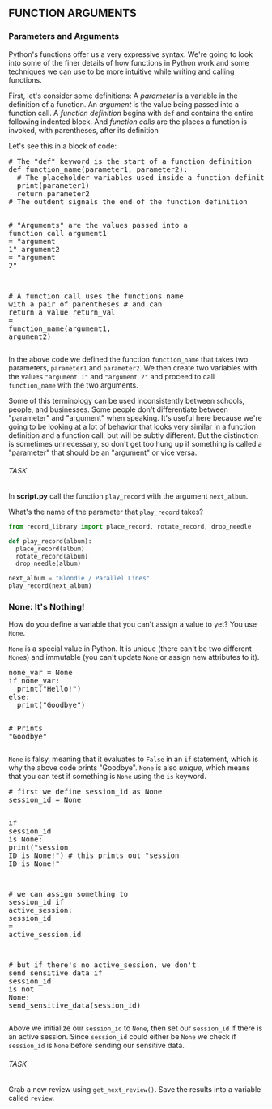 ## FUNCTION ARGUMENTS

### Parameters and Arguments

<div class="spacing-tight__YTkj-JgyxXu1yRjOr_AFW"><p>Python's functions offer us a very expressive syntax. We're going to look into some of the finer details of how functions in Python work and some techniques we can use to be more intuitive while writing and calling functions.</p>
<p>First, let's consider some definitions:
A <em>parameter</em> is a variable in the definition of a function.
An <em>argument</em> is the value being passed into a function call.
A <em>function definition</em> begins with <code>def</code> and contains the entire following indented block.
And <em>function calls</em> are the places a function is invoked, with parentheses, after its definition</p>
<p>Let's see this in a block of code:</p>
<pre><span class="CodeBlock__1F3rKYW3tV11w2KEKvALNg wrap__1LR6hOLkoUYCHqQeJFO6HA defaults__1l9bk0Z91YqvzRByZKNgHF cc__1zsV8w8Rj_vs2ayVLJ-2x undefined language-py" language="py"><div class="CodeMirror"><span class="cm-comment"># The "def" keyword is the start of a function definition</span>
<span class="cm-keyword">def</span> <span class="cm-def">function_name</span>(<span class="cm-variable">parameter1</span>, <span class="cm-variable">parameter2</span>):
  <span class="cm-comment"># The placeholder variables used inside a function definition are called parameters</span>
  <span class="cm-builtin">print</span>(<span class="cm-variable">parameter1</span>)
  <span class="cm-keyword">return</span> <span class="cm-variable">parameter2</span>
<span class="cm-comment"># The outdent signals the end of the function definition</span>

<span class="cm-comment"># "Arguments" are the values passed into a function call</span>
<span class="cm-variable">argument1</span> <span class="cm-operator">=</span> <span class="cm-string">"argument 1"</span>
<span class="cm-variable">argument2</span> <span class="cm-operator">=</span> <span class="cm-string">"argument 2"</span>

<span class="cm-comment"># A function call uses the functions name with a pair of parentheses</span>
<span class="cm-comment"># and can return a value</span>
<span class="cm-variable">return_val</span> <span class="cm-operator">=</span> <span class="cm-variable">function_name</span>(<span class="cm-variable">argument1</span>, <span class="cm-variable">argument2</span>)</div></span></pre>
<p>In the above code we defined the function <code>function_name</code> that takes two parameters, <code>parameter1</code> and <code>parameter2</code>. We then create two variables with the values <code>"argument 1"</code> and <code>"argument 2"</code> and proceed to call <code>function_name</code> with the two arguments.</p>
<p>Some of this terminology can be used inconsistently between schools, people, and businesses. Some people don't differentiate between "parameter" and "argument" when speaking. It's useful here because we're going to be looking at a lot of behavior that looks very similar in a function definition and a function call, but will be subtly different. But the distinction is sometimes unnecessary, so don't get too hung up if something is called a "parameter" that should be an "argument" or vice versa.</p>
</div>

###### TASK
<div class="spacing-tight__YTkj-JgyxXu1yRjOr_AFW"><p>In <strong>script.py</strong> call the function <code>play_record</code> with the argument <code>next_album</code>. </p>
<p>What's the name of the parameter that <code>play_record</code> takes?</p>
</div>

```python
from record_library import place_record, rotate_record, drop_needle

def play_record(album):
  place_record(album)
  rotate_record(album)
  drop_needle(album)

next_album = "Blondie / Parallel Lines"
play_record(next_album)
```

### None: It's Nothing!
<div class="spacing-tight__YTkj-JgyxXu1yRjOr_AFW"><p>How do you define a variable that you can't assign a value to yet? You use <code>None</code>. </p>
<p><code>None</code> is a special value in Python. It is unique (there can't be two different <code>None</code>s) and immutable (you can't update <code>None</code> or assign new attributes to it).</p>
<pre><span class="CodeBlock__1F3rKYW3tV11w2KEKvALNg wrap__1LR6hOLkoUYCHqQeJFO6HA defaults__1l9bk0Z91YqvzRByZKNgHF cc__1zsV8w8Rj_vs2ayVLJ-2x undefined language-py" language="py"><div class="CodeMirror"><span class="cm-variable">none_var</span> <span class="cm-operator">=</span> <span class="cm-keyword">None</span>
<span class="cm-keyword">if</span> <span class="cm-variable">none_var</span>:
  <span class="cm-builtin">print</span>(<span class="cm-string">"Hello!"</span>)
<span class="cm-keyword">else</span>:
  <span class="cm-builtin">print</span>(<span class="cm-string">"Goodbye"</span>)

<span class="cm-comment"># Prints "Goodbye"</span></div></span></pre>
<p><code>None</code> is falsy, meaning that it evaluates to <code>False</code> in an <code>if</code> statement, which is why the above code prints "Goodbye". <code>None</code> is also <em>unique</em>, which means that you can test if something is <code>None</code> using the <code>is</code> keyword.</p>
<pre><span class="CodeBlock__1F3rKYW3tV11w2KEKvALNg wrap__1LR6hOLkoUYCHqQeJFO6HA defaults__1l9bk0Z91YqvzRByZKNgHF cc__1zsV8w8Rj_vs2ayVLJ-2x undefined language-py" language="py"><div class="CodeMirror"><span class="cm-comment"># first we define session_id as None</span>
<span class="cm-variable">session_id</span> <span class="cm-operator">=</span> <span class="cm-keyword">None</span>

<span class="cm-keyword">if</span> <span class="cm-variable">session_id</span> <span class="cm-keyword">is</span> <span class="cm-keyword">None</span>:
  <span class="cm-builtin">print</span>(<span class="cm-string">"session ID is None!"</span>)
  <span class="cm-comment"># this prints out "session ID is None!"</span>

<span class="cm-comment"># we can assign something to session_id</span>
<span class="cm-keyword">if</span> <span class="cm-variable">active_session</span>:
  <span class="cm-variable">session_id</span> <span class="cm-operator">=</span> <span class="cm-variable">active_session</span>.<span class="cm-property">id</span>

<span class="cm-comment"># but if there's no active_session, we don't send sensitive data</span>
<span class="cm-keyword">if</span> <span class="cm-variable">session_id</span> <span class="cm-keyword">is</span> <span class="cm-keyword">not</span> <span class="cm-keyword">None</span>:
  <span class="cm-variable">send_sensitive_data</span>(<span class="cm-variable">session_id</span>)</div></span></pre>
<p>Above we initialize our <code>session_id</code> to <code>None</code>, then set our <code>session_id</code> if there is an active session. Since <code>session_id</code> could either be <code>None</code> we check if <code>session_id</code> is <code>None</code> before sending our sensitive data.</p>
</div>

###### TASK
<p>Grab a new review using <code>get_next_review()</code>. Save the results into a variable called <code>review</code>.</p>

```python

```
